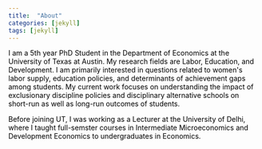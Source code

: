 ```yaml
---
title:  "About"
categories: [jekyll]
tags: [jekyll]
---
```

<p style="color:#000000;">I am a 5th year PhD Student in the Department of Economics at the University of Texas at Austin. My research fields are Labor, Education, and Development.  I am primarily interested in questions related to women's labor supply, education policies, and determinants of achievement gaps among students.
My current work focuses on understanding the impact of exclusionary discipline policies and disciplinary alternative schools on short-run as well as long-run outcomes of students.</p>

<p style="color:#000000;">Before joining UT, I was working as a Lecturer at the University of Delhi, where I taught full-semster courses in <emph>Intermediate Microeconomics</emph> and <emph>Development Economics</emph> to undergraduates in Economics. </p>
